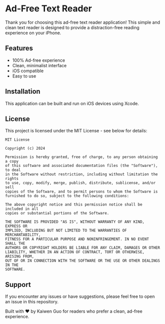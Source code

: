 
# Ad-Free Text Reader

Thank you for choosing this ad-free text reader application! This simple and clean text reader is designed to provide a distraction-free reading experience on your iPhone.

## Features

- 100% Ad-free experience
- Clean, minimalist interface
- iOS compatible
- Easy to use

## Installation

This application can be built and run on iOS devices using Xcode.

## License

This project is licensed under the MIT License - see below for details:

```text
MIT License

Copyright (c) 2024

Permission is hereby granted, free of charge, to any person obtaining a copy
of this software and associated documentation files (the "Software"), to deal
in the Software without restriction, including without limitation the rights
to use, copy, modify, merge, publish, distribute, sublicense, and/or sell
copies of the Software, and to permit persons to whom the Software is
furnished to do so, subject to the following conditions:

The above copyright notice and this permission notice shall be included in all
copies or substantial portions of the Software.

THE SOFTWARE IS PROVIDED "AS IS", WITHOUT WARRANTY OF ANY KIND, EXPRESS OR
IMPLIED, INCLUDING BUT NOT LIMITED TO THE WARRANTIES OF MERCHANTABILITY,
FITNESS FOR A PARTICULAR PURPOSE AND NONINFRINGEMENT. IN NO EVENT SHALL THE
AUTHORS OR COPYRIGHT HOLDERS BE LIABLE FOR ANY CLAIM, DAMAGES OR OTHER
LIABILITY, WHETHER IN AN ACTION OF CONTRACT, TORT OR OTHERWISE, ARISING FROM,
OUT OF OR IN CONNECTION WITH THE SOFTWARE OR THE USE OR OTHER DEALINGS IN THE
SOFTWARE.
```

## Support

If you encounter any issues or have suggestions, please feel free to open an issue in this repository.

Built with ❤️ by Kaiwen Guo for readers who prefer a clean, ad-free experience.
